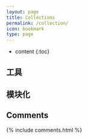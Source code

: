 ```yaml
---
layout: page
title: Collections
permalink: /collection/
icon: bookmark
type: page
---
```


* content
{:toc}

## 工具


## 模块化


## Comments

{% include comments.html %}
